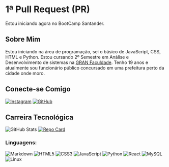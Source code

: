 # 1ª Pull Request (PR)
Estou iniciando agora no BootCamp Santander.

## Sobre Mim
Estou iniciando na área de programação, sei o básico de JavaScript, CSS, HTML e Python. Estou cursando 2º Semestre em Análise e Desenvolvimento de sistemas na [GRAN Faculdade](https://faculdade.grancursosonline.com.br). Tenho 19 anos e atualmente sou funcionário público concursado em uma prefeitura perto da cidade onde moro.

## Conecte-se Comigo
[![Instagram](https://img.shields.io/badge/Instagram-000?style=for-the-badge&logo=instagram)](https://www.instagram.com/lucasventura7/)
[![GitHub](https://img.shields.io/badge/GitHub-000?style=for-the-badge&logo=github&logoColor=white)](+https://github.com/EdivaL7)

## Carreira Tecnológica
![GitHub Stats](https://github-readme-stats.vercel.app/api?username=EdivaL7&theme=transparent&bg_color=000&border_color=30A3DC&show_icons=true&icon_color=30A3DC&title_color=E94D5F&text_color=FFF)
[![Repo Card](https://github-readme-stats.vercel.app/api/pin/?username=EdivaL7&repo=dio-lab-open-source&bg_color=000&border_color=30A3DC&show_icons=true&icon_color=30A3DC&title_color=E94D5F&text_color=FFF)](https://github.com/EdivaL7/dio-lab-open-source)

### Linguagens:
![Markdown](https://img.shields.io/badge/Markdown-000?style=for-the-badge&logo=markdown)
![HTML5](https://img.shields.io/badge/HTML5-000?style=for-the-badge&logo=html5)
![CSS3](https://img.shields.io/badge/CSS3-000?style=for-the-badge&logo=css3&logoColor=264CE4)
![JavaScript](https://img.shields.io/badge/JavaScript-000?style=for-the-badge&logo=javascript)
![Python](https://img.shields.io/badge/Python-000?style=for-the-badge&logo=python)
![React](https://img.shields.io/badge/React-000?style=for-the-badge&logo=react)
![MySQL](https://img.shields.io/badge/MySQL-000?style=for-the-badge&logo=mysql&logoColor=005C84)
![Linux](https://img.shields.io/badge/Linux-000?style=for-the-badge&logo=linux&logoColor=FCC624)